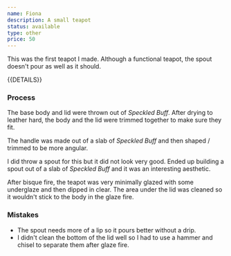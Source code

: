 ```yaml
---
name: Fiona
description: A small teapot
status: available
type: other
price: 50
---
```


This was the first teapot I made. Although a functional teapot, the spout doesn't pour as well as it should. 

{{DETAILS}}

### Process

The base body and lid were thrown out of *Speckled Buff*. After drying to leather hard, the body and the lid were trimmed together to make sure they fit.

The handle was made out of a slab of *Speckled Buff* and then shaped / trimmed to be more angular.

I did throw a spout for this but it did not look very good. Ended up building a spout out of a slab of *Speckled Buff* and it was an interesting aesthetic. 

After bisque fire, the teapot was very minimally glazed with some underglaze and then dipped in clear. The area under the lid was cleaned so it wouldn't stick to the body in the glaze fire.

### Mistakes

* The spout needs more of a lip so it pours better without a drip.
* I didn't clean the bottom of the lid well so I had to use a hammer and chisel to separate them after glaze fire.